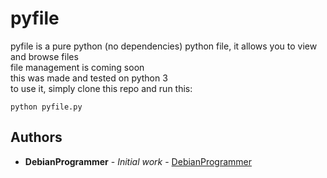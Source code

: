 # pyfile
pyfile is a pure python (no dependencies) python file, it allows you to view and browse files
<br>
file management is coming soon
<br>
this was made and tested on python 3
<br>
to use it, simply clone this repo and run this:
```
python pyfile.py
```
## Authors
* **DebianProgrammer** - *Initial work* - [DebianProgrammer](https://github.com/DebianProgrammer)
